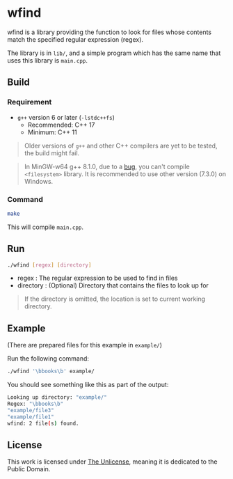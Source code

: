 wfind
=====
wfind is a library providing the function to look for files
whose contents match the specified regular expression (regex).

The library is in `lib/`, and a simple program which has the same name that uses this library is `main.cpp`.

## Build

### Requirement

- `g++` version 6 or later (`-lstdc++fs`)
    + Recommended: C++ 17
    + Minimum: C++ 11

> Older versions of `g++` and other C++ compilers are yet to be tested, the build might fail.

> In MinGW-w64 g++ 8.1.0, due to a [bug](http://sourceforge.net/p/mingw-w64/bugs/737/), you can't compile `<filesystem>` library. It is recommended to use other version (7.3.0) on Windows.

### Command

```bash
make
```

This will compile `main.cpp`.

## Run

```bash
./wfind [regex] [directory]
```

- regex     : The regular expression to be used to find in files
- directory : (Optional) Directory that contains the files to look up for

> If the directory is omitted, the location is set to current working directory.

## Example

(There are prepared files for this example in `example/`)

Run the following command:
```bash
./wfind '\bbooks\b' example/
```

You should see something like this as part of the output:
```bash
Looking up directory: "example/"
Regex: "\bbooks\b"
"example/file3"
"example/file1"
wfind: 2 file(s) found.
```

## License

This work is licensed under [The Unlicense](http://unlicense.org/), meaning it is dedicated to the Public Domain.
